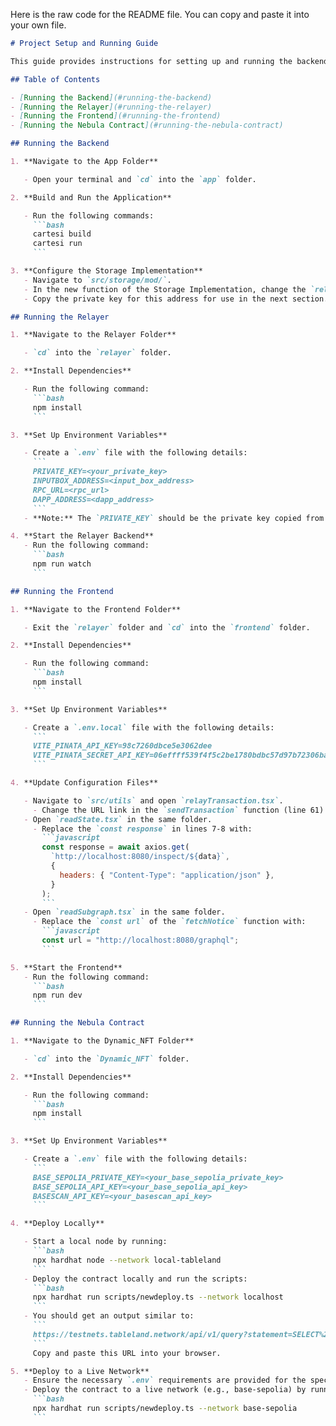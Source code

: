 Here is the raw code for the README file. You can copy and paste it into your own file.

````markdown
# Project Setup and Running Guide

This guide provides instructions for setting up and running the backend, relayer, frontend, and Nebula contract of the project.

## Table of Contents

- [Running the Backend](#running-the-backend)
- [Running the Relayer](#running-the-relayer)
- [Running the Frontend](#running-the-frontend)
- [Running the Nebula Contract](#running-the-nebula-contract)

## Running the Backend

1. **Navigate to the App Folder**

   - Open your terminal and `cd` into the `app` folder.

2. **Build and Run the Application**

   - Run the following commands:
     ```bash
     cartesi build
     cartesi run
     ```

3. **Configure the Storage Implementation**
   - Navigate to `src/storage/mod/`.
   - In the new function of the Storage Implementation, change the `relayer_addr` variable to the wallet address your relayer will use to send transactions to the backend.
   - Copy the private key for this address for use in the next section.

## Running the Relayer

1. **Navigate to the Relayer Folder**

   - `cd` into the `relayer` folder.

2. **Install Dependencies**

   - Run the following command:
     ```bash
     npm install
     ```

3. **Set Up Environment Variables**

   - Create a `.env` file with the following details:
     ```
     PRIVATE_KEY=<your_private_key>
     INPUTBOX_ADDRESS=<input_box_address>
     RPC_URL=<rpc_url>
     DAPP_ADDRESS=<dapp_address>
     ```
   - **Note:** The `PRIVATE_KEY` should be the private key copied from the backend setup.

4. **Start the Relayer Backend**
   - Run the following command:
     ```bash
     npm run watch
     ```

## Running the Frontend

1. **Navigate to the Frontend Folder**

   - Exit the `relayer` folder and `cd` into the `frontend` folder.

2. **Install Dependencies**

   - Run the following command:
     ```bash
     npm install
     ```

3. **Set Up Environment Variables**

   - Create a `.env.local` file with the following details:
     ```
     VITE_PINATA_API_KEY=98c7260dbce5e3062dee
     VITE_PINATA_SECRET_API_KEY=06effff539f4f5c2be1780bdbc57d97b72306ba931ec29cd8a9468ce2b1e6386
     ```

4. **Update Configuration Files**

   - Navigate to `src/utils` and open `relayTransaction.tsx`.
     - Change the URL link in the `sendTransaction` function (line 61) to `http://localhost:3000/transactions`.
   - Open `readState.tsx` in the same folder.
     - Replace the `const response` in lines 7-8 with:
       ```javascript
       const response = await axios.get(
         `http://localhost:8080/inspect/${data}`,
         {
           headers: { "Content-Type": "application/json" },
         }
       );
       ```
   - Open `readSubgraph.tsx` in the same folder.
     - Replace the `const url` of the `fetchNotice` function with:
       ```javascript
       const url = "http://localhost:8080/graphql";
       ```

5. **Start the Frontend**
   - Run the following command:
     ```bash
     npm run dev
     ```

## Running the Nebula Contract

1. **Navigate to the Dynamic_NFT Folder**

   - `cd` into the `Dynamic_NFT` folder.

2. **Install Dependencies**

   - Run the following command:
     ```bash
     npm install
     ```

3. **Set Up Environment Variables**

   - Create a `.env` file with the following details:
     ```
     BASE_SEPOLIA_PRIVATE_KEY=<your_base_sepolia_private_key>
     BASE_SEPOLIA_API_KEY=<your_base_sepolia_api_key>
     BASESCAN_API_KEY=<your_basescan_api_key>
     ```

4. **Deploy Locally**

   - Start a local node by running:
     ```bash
     npx hardhat node --network local-tableland
     ```
   - Deploy the contract locally and run the scripts:
     ```bash
     npx hardhat run scripts/newdeploy.ts --network localhost
     ```
   - You should get an output similar to:
     ```
     https://testnets.tableland.network/api/v1/query?statement=SELECT%20*%20FROM%20NebulaNFT_84532_52
     ```
     Copy and paste this URL into your browser.

5. **Deploy to a Live Network**
   - Ensure the necessary `.env` requirements are provided for the specific network.
   - Deploy the contract to a live network (e.g., base-sepolia) by running:
     ```bash
     npx hardhat run scripts/newdeploy.ts --network base-sepolia
     ```
````
